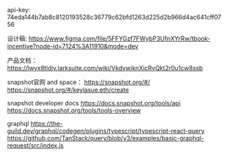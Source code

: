 api-key:
74eda144b7ab8c8120193528c36779c62bfd1263d225d2b966d4ac641cff0756

设计稿:
https://www.figma.com/file/5FFYGzf7FWybP3UfnXYrRw/tbook-incentive?node-id=7124%3A11910&mode=dev

产品文档：
https://lwyx8tldjv.larksuite.com/wiki/VkdvwiknXicRyQkt2r0u1cw8ssb

snapshot官网 and space：
https://snapshot.org/#/
https://snapshot.org/#/keylasue.eth/create

snapshot developer docs
https://docs.snapshot.org/tools/api
https://docs.snapshot.org/tools/tools-overview



graphql
https://the-guild.dev/graphql/codegen/plugins/typescript/typescript-react-query
https://github.com/TanStack/query/blob/v3/examples/basic-graphql-request/src/index.js